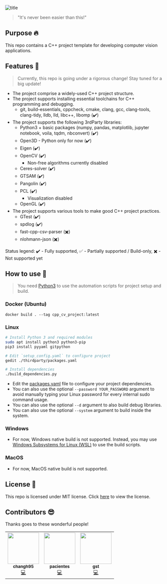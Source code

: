 ![title](./resource/project_title.png)

> "It's never been easier than this!"

## Purpose :fire:

This repo contains a C++ project template for developing computer vision applications.

## Features :star2:

> Currently, this repo is going under a rigorous change! Stay tuned for a big update!

- The project comprise a widely-used C++ project structure.
- The project supports installing essential toolchains for C++ programming and debugging.
   - git, build-essentials, cppcheck, cmake, clang, gcc, clang-tools, clang-tidy, lldb, lld, libc++, libomp (:heavy_check_mark:)
- The project supports the following 3rdParty libraries:
   - Python3 + basic packages (numpy, pandas, matplotlib, jupyter notebook, voila, tqdm, nbconvert) (:heavy_check_mark:)
   - Open3D - Python only for now (:heavy_check_mark:)
   - Eigen (:heavy_check_mark:)
   - OpenCV (:heavy_check_mark:)
      - Non-free algorithms currently disabled
   - Ceres-solver (:heavy_check_mark:)
   - GTSAM (:heavy_check_mark:)
   - Pangolin (:heavy_check_mark:)
   - PCL (:heavy_check_mark:)
      - Visualization disabled
   - OpenGL (:heavy_check_mark:)
- The project supports various tools to make good C++ project practices.
   - GTest (:heavy_check_mark:)
   - spdlog (:heavy_check_mark:)
   - fast-cpp-csv-parser (:heavy_multiplication_x:)
   - nlohmann-json (:heavy_multiplication_x:)

Status legend:
:heavy_check_mark: - Fully supported, 
:white_check_mark: - Partially supported / Build-only, 
:heavy_multiplication_x: - Not supported yet

## How to use :book:

>You need [Python3](https://www.python.org/) to use the automation scripts for project setup and build.

### Docker (Ubuntu)

```commandline
docker build . --tag cpp_cv_project:latest
```

### Linux

```bash
# Install Python 3 and required modules
sudo apt install python3 python3-pip
pip3 install pyyaml gitpython

# Edit `setup_config.yaml` to configure project
gedit ./thirdparty/packages.yaml

# Install dependencies
./build_dependencies.py
```

- Edit the [packages.yaml](./thirdparty/packages.yaml) file to configure your project dependencies.
- You can also use the optional `--password YOUR_PASSWORD` argument to avoid manually typing your Linux password for every internal sudo command usage.
- You can also use the optional `--d` argument to also build debug libraries.
- You can also use the optional `--system` argument to build inside the system.

### Windows

- For now, Windows native build is not supported. Instead, you may use [Windows Subsystems for Linux (WSL)](https://docs.microsoft.com/en-gb/windows/wsl/install-win10) to use the build scripts.

### MacOS

- For now, MacOS native build is not supported.

## License :bank:

This repo is licensed under MIT license. Click [here]([./LICENSE](https://github.com/changh95/cpp-cv-project-template/blob/main/LICENSE)) to view the license.

## Contributors :sunglasses:

Thanks goes to these wonderful people!

<!-- ALL-CONTRIBUTORS-LIST:START - Do not remove or modify this section -->
<!-- prettier-ignore-start -->
<!-- markdownlint-disable -->
<table>
  <tr>
    <td align="center"><a href="https://github.com/changh95"><img src="https://avatars.githubusercontent.com/u/39010111?v=4" width="100px;" alt=""/><br /><sub><b>changh95</b></sub></a><br /><a href="https://github.com/changh95/cpp-cv-project-template/commits?author=changh95" title="Commits">💻</a></td>
    <td align="center"><a href="https://github.com/pacientes"><img src="https://avatars.githubusercontent.com/u/22834091?v=4" width="100px;" alt=""/><br /><sub><b>pacientes</b></sub></a><br /><a href="https://github.com/changh95/cpp-cv-project-template/commits?author=pacientes" title="Commits">💻</a></td>
    <td align="center"><a href="https://github.com/gst"><img src="https://avatars.githubusercontent.com/u/38055?v=4" width="100px;" alt=""/><br /><sub><b>gst</b></sub></a><br /><a href="https://github.com/changh95/cpp-cv-project-template/commits?author=gst" title="Commits">💻</a></td>
  </tr>
</table>



<!-- markdownlint-restore -->
<!-- prettier-ignore-end -->

<!-- ALL-CONTRIBUTORS-LIST:END -->

